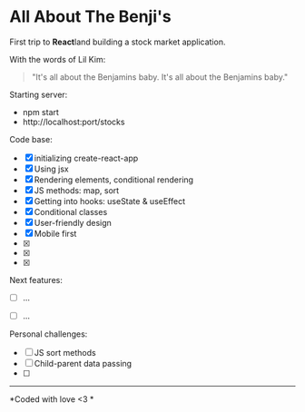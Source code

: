 # All About The Benji's



First trip to **React**land building a stock market application. 


With the words of Lil Kim:
> "It's all about the Benjamins baby.
> It's all about the Benjamins baby."


Starting server:
- npm start
- http://localhost:port/stocks 

Code base:
- [x] initializing create-react-app
- [x] Using jsx
- [x] Rendering elements, conditional rendering
- [x] JS methods: map, sort
- [x] Getting into hooks: useState & useEffect
- [x] Conditional classes
- [x] User-friendly design
- [x] Mobile first
- [x] 
- [x] 
- [x] 


Next features:

- [ ] ...
- [ ] ...


Personal challenges:

- [ ] JS sort methods
- [ ] Child-parent data passing
- [ ] 


***
*Coded with love <3 *
